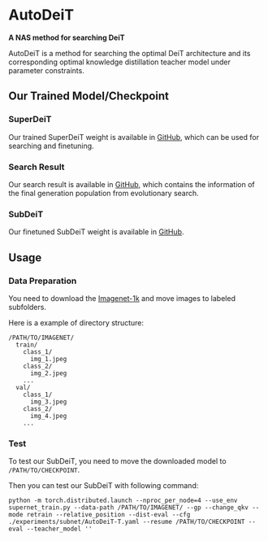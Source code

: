 # AutoDeiT

**A NAS method for searching DeiT**

AutoDeiT is a method for searching the optimal DeiT architecture and its corresponding optimal knowledge distillation teacher model under parameter constraints.

## Our Trained Model/Checkpoint

### SuperDeiT

Our trained SuperDeiT weight is available in [GitHub](https://github.com/NASdn6hyc8/AutoDeiT/releases/download/model/superDeiT.pth), which can be used for searching and finetuning.

### Search Result

Our search result is available in [GitHub](https://github.com/NASdn6hyc8/AutoDeiT/releases/download/model/checkpoint-20.pth.tar), which contains the information of the final generation population from evolutionary search.

### SubDeiT

Our finetuned SubDeiT weight is available in [GitHub](https://github.com/NASdn6hyc8/AutoDeiT/releases/download/model/subDeiT.pth).

## Usage

### Data Preparation

You need to download the [Imagenet-1k](http://www.image-net.org/) and move images to labeled subfolders.

Here is a example of directory structure:

```
/PATH/TO/IMAGENET/
  train/
    class_1/
      img_1.jpeg
    class_2/
      img_2.jpeg
    ...
  val/
    class_1/
      img_3.jpeg
    class_2/
      img_4.jpeg
    ...
```

### Test

To test our SubDeiT, you need to move the downloaded model to `/PATH/TO/CHECKPOINT`.

Then you can test our SubDeiT with following command:
```bulidoutcfg
python -m torch.distributed.launch --nproc_per_node=4 --use_env supernet_train.py --data-path /PATH/TO/IMAGENET/ --gp --change_qkv --mode retrain --relative_position --dist-eval --cfg ./experiments/subnet/AutoDeiT-T.yaml --resume /PATH/TO/CHECKPOINT --eval --teacher_model ''

